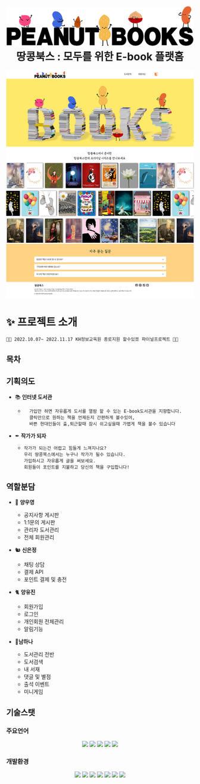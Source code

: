 
<h1 align="center">
  <img src="/readMeResource/logo.png"><br>
  <b>땅콩북스 : 모두를 위한 E-book 플랫홈</b>
</h1>

 <div align="center">
   <img src="/readMeResource/1113P.jpg">
 </div>
  
# ✨ 프로젝트 소개
  ```
  🧡💛 2022.10.07~ 2022.11.17 KH정보교육원 종로지원 할수있쪼 파이널프로젝트 💛🧡
  ```
  ## 목차
  
 
## 기획의도
- 📚 <b>인터넷 도서관</b>
  - ```
      가입만 하면 자유롭게 도서를 열람 할 수 있는 E-book도서관을 지향합니다.
      클릭만으로 원하는 책을 언제든지 간편하게 볼수있어,
      바쁜 현대인들이 출,퇴근할때 잠시 쉬고싶을때 가볍게 책을 볼수 있습니다
- ✒ <b>작가가 되자</b>
  - ```
    작가가 되는건 어렵고 힘들게 느껴지나요?
    우리 땅콩북스에서는 누구나 작가가 될수 있습니다.
    가입하시고 자유롭게 글을 써보세요.
    회원들이 포인트를 지불하고 당신의 책을 구입합니다!
 ## 역할분담
  - 🐇 <b>양우영</b>
    - 공지사항 게시판
    - 1:1문의 게시판
    - 관리자 도서관리
    - 전체 회원관리
  
  - 🐿 <b>신은정</b>
    - 채팅 상담
    - 결제 API
    - 포인트 결제 및 충전
  
  - 🐈 <b>양유진</b>
    - 회원가입
    - 로그인
    - 개인회원 전체관리
    - 알림기능
  
  - 🦔<b>남하나</b>
    - 도서관리 전반
    - 도서검색 
    - 내 서재
    - 댓글 및 별점
    - 출석 이벤트
    - 미니게임
## 기술스탯
### 주요언어
<div align="center">
  <img src="https://img.shields.io/badge/java-007396?style=for-the-badge&logo=java&logoColor=white">
  <img src="https://img.shields.io/badge/html5-E34F26?style=for-the-badge&logo=html5&logoColor=white">
  <img src="https://img.shields.io/badge/css-1572B6?style=for-the-badge&logo=css3&logoColor=white">
  <img src="https://img.shields.io/badge/javascript-F7DF1E?style=for-the-badge&logo=javascript&logoColor=black">
  <img src="https://img.shields.io/badge/jquery-0769AD?style=for-the-badge&logo=jquery&logoColor=white"> </div>
  
### 개발환경
<div align="center">
  <img src="https://img.shields.io/badge/oracle-F80000?style=for-the-badge&logo=oracle&logoColor=white">
  <img src="https://img.shields.io/badge/spring-6DB33F?style=for-the-badge&logo=spring&logoColor=white">
  <img src="https://img.shields.io/badge/bootstrap-7952B3?style=for-the-badge&logo=bootstrap&logoColor=white">
  <img src="https://img.shields.io/badge/github-181717?style=for-the-badge&logo=github&logoColor=white">
  <img src="https://img.shields.io/badge/apache tomcat-F8DC75?style=for-the-badge&logo=apachetomcat&logoColor=white">
  <img src="https://img.shields.io/badge/apache maven-C71A36?style=for-the-badge&logo=apachemaven&logoColor=white">
  <img src="https://img.shields.io/badge/Eclipse IDE-2C2255?style=for-the-badge&logo=Eclipse IDE&logoColor=white">
 </div>
